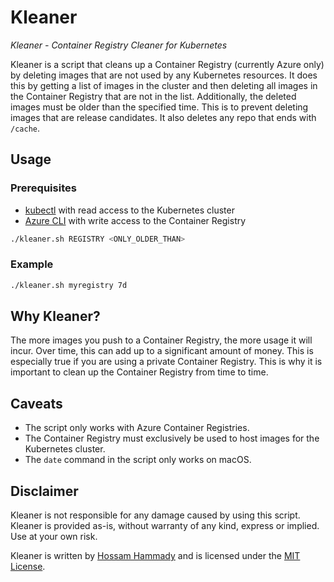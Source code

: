 # Kleaner
*Kleaner - Container Registry Cleaner for Kubernetes*

Kleaner is a script that cleans up a Container Registry (currently Azure only) by deleting
images that are not used by any Kubernetes resources. It does this by getting a list of images
in the cluster and then deleting all images in the Container Registry that are not in the list.
Additionally, the deleted images must be older than the specified time. This is to prevent
deleting images that are release candidates. It also deletes any repo that ends with `/cache`.

## Usage
### Prerequisites
- [kubectl](https://kubernetes.io/docs/tasks/tools/install-kubectl/) with read access to the Kubernetes cluster
- [Azure CLI](https://docs.microsoft.com/en-us/cli/azure/install-azure-cli?view=azure-cli-latest)
with write access to the Container Registry

```bash
./kleaner.sh REGISTRY <ONLY_OLDER_THAN>
```

### Example
```bash
./kleaner.sh myregistry 7d
```

## Why Kleaner?
The more images you push to a Container Registry, the more usage it will incur.
Over time, this can add up to a significant amount of money. This is especially
true if you are using a private Container Registry. This is why it is important
to clean up the Container Registry from time to time.

## Caveats
- The script only works with Azure Container Registries.
- The Container Registry must exclusively be used to host images for the Kubernetes cluster.
- The `date` command in the script only works on macOS.

## Disclaimer
Kleaner is not responsible for any damage caused by using this script.
Kleaner is provided as-is, without warranty of any kind, express or implied.
Use at your own risk.

Kleaner is written by [Hossam Hammady](https://github.com/hammady)
and is licensed under the [MIT License](LICENSE).
